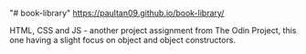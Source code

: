 "# book-library" https://paultan09.github.io/book-library/

HTML, CSS and JS - another project assignment from The Odin Project, this one having a slight focus on object and object constructors.
